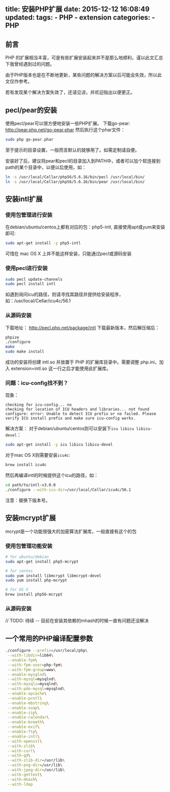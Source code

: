 title: 安装PHP扩展
date: 2015-12-12 16:08:49
updated:
tags:
	- PHP
	- extension
categories:
    - PHP
---


## 前言

PHP 的扩展相当丰富，可是有些扩展安装起来并不是那么地顺利，谨以此文汇总下我曾经遇到过的问题。

<!-- more -->

由于PHP版本也是在不断地更新，某些问题的解决方案以后可能会失效，所以此文仅作参考。

若有发现某个解决方案失效了，还请见谅，并欢迎指出以便更正。

## pecl/pear的安装
使用pecl/pear可以很方便地安装一些PHP扩展。
下载go-pear: http://pear.php.net/go-pear.phar
然后执行这个phar文件：
```sh
sudo php go-pear.phar
```
至于提示的目录设置，一般而言默认的就够用了。如需定制请自便。

安装好了后，建议将pear和pecl的目录加入到PATH中，或者可以加个软连接到path的某个目录中，以便以后使用，如：
```sh
ln -s /usr/local/Cellar/php56/5.6.16/bin/pecl /usr/local/bin/
ln -s /usr/local/Cellar/php56/5.6.16/bin/pear /usr/local/bin/
```

## 安装intl扩展
### 使用包管理进行安装
在debian/ubuntu/centos上都有对应的包：php5-intl, 直接使用apt或yum来安装即可:
```sh
sudo apt-get install -y php5-intl
```

可惜在 mac OS X 上并不能这样安装，只能通过pecl或源码安装

### 使用pecl进行安装
```sh
sudo pecl update-channels
sudo pecl install intl
```

如遇到询问icu的路径，则请寻找其路径并提供给安装程序，如：/usr/local/Cellar/icu4c/56.1

### 从源码安装
下载地址： http://pecl.php.net/package/intl
下载最新版本，然后解压缩后：
```sh
phpize
./configure
make
sudo make install
```

成功的安装将创建 intl.so 并放置于 PHP 的扩展库目录中。需要调整 php.ini，加入 extension=intl.so 这一行之后才能使用此扩展库。


### 问题：icu-config找不到？
现象：
```
checking for icu-config... no
checking for location of ICU headers and libraries... not found
configure: error: Unable to detect ICU prefix or no failed. Please verify ICU install prefix and make sure icu-config works.
```
解决方案：
对于debian/ubuntu/centos则可以安装下`icu libicu libicu-devel`：
```sh
sudo apt-get install -y icu libicu libicu-devel
```
对于mac OS X则需要安装`icu4c`:
```sh
brew install icu4c
```

然后再编译intl的时候提供这个icu的路径，如：
```sh
cd path/to/intl-v3.0.0
./configure --with-icu-dir=/usr/local/Cellar/icu4c/56.1
```
注意：替换下版本号。

## 安装mcrypt扩展
mcrypt是一个功能很强大的加密算法扩展库，一般直接有这个的包
### 使用包管理功能安装
```sh
# for ubuntu/debian
sudo apt-get install php5-mcrypt

# for centos
sudo yum install libmcrypt libmcrypt-devel
sudo yum install php-mcrypt

# for OS X
brew install php56-mcrypt
```

### 从源码安装
// TODO: 待续 -- 目前在安装其依赖的mhash的时候一直有问题还没解决


## 一个常用的PHP编译配置参数
```sh
./configure --prefix=/usr/local/php\
 --with-libdir=lib64\
 --enable-fpm\
 --with-fpm-user=php-fpm\
 --with-fpm-group=www\
 --enable-mysqlnd\
 --with-mysql=mysqlnd\
 --with-mysqli=mysqlnd\
 --with-pdo-mysql=mysqlnd\
 --enable-opcache\
 --enable-pcntl\
 --enable-mbstring\
 --enable-soap\
 --enable-zip\
 --enable-calendar\
 --enable-bcmath\
 --enable-exif\
 --enable-ftp\
 --enable-intl\
 --with-openssl\
 --with-zlib\
 --with-curl\
 --with-gd\
 --with-zlib-dir=/usr/lib\
 --with-png-dir=/usr/lib\
 --with-jpeg-dir=/usr/lib\
 --with-gettext\
 --with-mhash\
 --with-ldap
```
